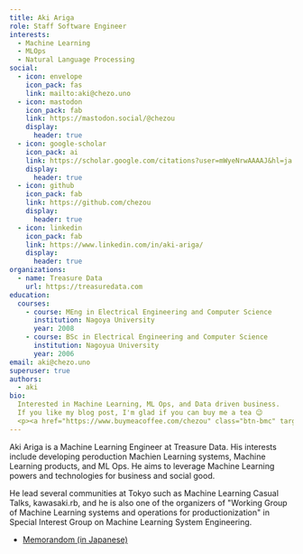 ```yaml
---
title: Aki Ariga
role: Staff Software Engineer
interests:
  - Machine Learning
  - MLOps
  - Natural Language Processing
social:
  - icon: envelope
    icon_pack: fas
    link: mailto:aki@chezo.uno
  - icon: mastodon
    icon_pack: fab
    link: https://mastodon.social/@chezou
    display:
      header: true
  - icon: google-scholar
    icon_pack: ai
    link: https://scholar.google.com/citations?user=mWyeNrwAAAAJ&hl=ja
    display:
      header: true
  - icon: github
    icon_pack: fab
    link: https://github.com/chezou
    display:
      header: true
  - icon: linkedin
    icon_pack: fab
    link: https://www.linkedin.com/in/aki-ariga/
    display:
      header: true
organizations:
  - name: Treasure Data
    url: https://treasuredata.com
education:
  courses:
    - course: MEng in Electrical Engineering and Computer Science
      institution: Nagoya University
      year: 2008
    - course: BSc in Electrical Engineering and Computer Science
      institution: Nagoyua University
      year: 2006
email: aki@chezo.uno
superuser: true
authors:
  - aki
bio:
  Interested in Machine Learning, ML Ops, and Data driven business.
  If you like my blog post, I'm glad if you can buy me a tea 😉
  <p><a href="https://www.buymeacoffee.com/chezou" class="btn-bmc" target="_blank" rel="noopener"><i class="fa fa-coffee"></i>&nbsp;&nbsp;Gift a cup of Tea</a></p>
---
```


Aki Ariga is a Machine Learning Engineer at Treasure Data. His interests include developing peroduction Machien Learning systems, Machine Learning products, and ML Ops. He aims to leverage Machine Learning powers and technologies for business and social good.

He lead several communities at Tokyo such as Machine Learning Casual Talks, kawasaki.rb, and he is also one of the organizers of "Working Group of Machine Learning systems and operations for productionization" in Special Interest Group on Machine Learning System Engineering.

- [Memorandom (in Japanese)](https://memo.chezo.uno)

<a href="https://mastodon.social/@chezou" rel="me"><i class="fa-brands fa-mastodon"></i></a>
